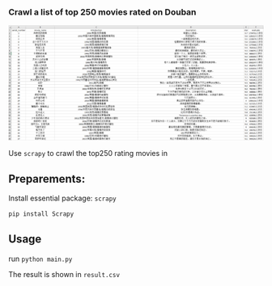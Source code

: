 ### **Crawl a list of top 250 movies rated on Douban**

![result](img/result.png)


Use `scrapy` to crawl the top250 rating movies in 


## Preparements:

Install essential package: `scrapy`

```bash
pip install Scrapy
```

## Usage

run `python main.py`

The result is shown in `result.csv`





